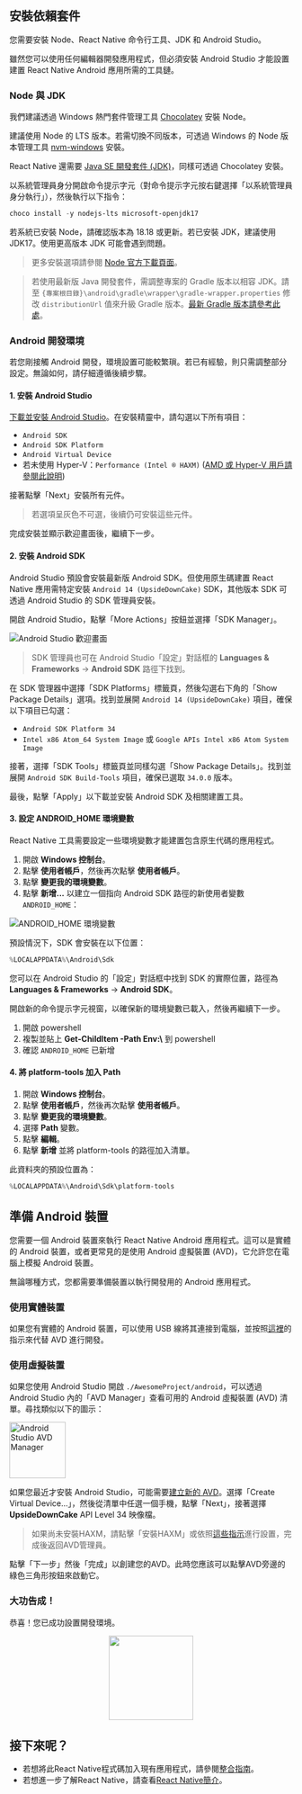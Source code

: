 <h2>安裝依賴套件</h2>

您需要安裝 Node、React Native 命令行工具、JDK 和 Android Studio。

雖然您可以使用任何編輯器開發應用程式，但必須安裝 Android Studio 才能設置建置 React Native Android 應用所需的工具鏈。

<h3 id="jdk">Node 與 JDK</h3>

我們建議透過 Windows 熱門套件管理工具 [Chocolatey](https://chocolatey.org/install) 安裝 Node。

建議使用 Node 的 LTS 版本。若需切換不同版本，可透過 Windows 的 Node 版本管理工具 [nvm-windows](https://github.com/coreybutler/nvm-windows) 安裝。

React Native 還需要 [Java SE 開發套件 (JDK)](https://openjdk.java.net/projects/jdk/17/)，同樣可透過 Chocolatey 安裝。

以系統管理員身分開啟命令提示字元（對命令提示字元按右鍵選擇「以系統管理員身分執行」），然後執行以下指令：

```powershell
choco install -y nodejs-lts microsoft-openjdk17
```

若系統已安裝 Node，請確認版本為 18.18 或更新。若已安裝 JDK，建議使用 JDK17。使用更高版本 JDK 可能會遇到問題。

> 更多安裝選項請參閱 [Node 官方下載頁面](https://nodejs.org/en/download/)。

> 若使用最新版 Java 開發套件，需調整專案的 Gradle 版本以相容 JDK。請至 `{專案根目錄}\android\gradle\wrapper\gradle-wrapper.properties` 修改 `distributionUrl` 值來升級 Gradle 版本。[最新 Gradle 版本請參考此處](https://gradle.org/releases/)。

<h3>Android 開發環境</h3>

若您剛接觸 Android 開發，環境設置可能較繁瑣。若已有經驗，則只需調整部分設定。無論如何，請仔細遵循後續步驟。

<h4 id="android-studio">1. 安裝 Android Studio</h4>

[下載並安裝 Android Studio](https://developer.android.com/studio/index.html)。在安裝精靈中，請勾選以下所有項目：

- `Android SDK`
- `Android SDK Platform`
- `Android Virtual Device`
- 若未使用 Hyper-V：`Performance (Intel ® HAXM)` ([AMD 或 Hyper-V 用戶請參閱此說明](https://android-developers.googleblog.com/2018/07/android-emulator-amd-processor-hyper-v.html))

接著點擊「Next」安裝所有元件。

> 若選項呈灰色不可選，後續仍可安裝這些元件。

完成安裝並顯示歡迎畫面後，繼續下一步。

<h4 id="android-sdk">2. 安裝 Android SDK</h4>

Android Studio 預設會安裝最新版 Android SDK。但使用原生碼建置 React Native 應用需特定安裝 `Android 14 (UpsideDownCake)` SDK，其他版本 SDK 可透過 Android Studio 的 SDK 管理員安裝。

開啟 Android Studio，點擊「More Actions」按鈕並選擇「SDK Manager」。

![Android Studio 歡迎畫面](/docs/assets/GettingStartedAndroidStudioWelcomeWindows.png)

> SDK 管理員也可在 Android Studio「設定」對話框的 **Languages & Frameworks** → **Android SDK** 路徑下找到。

在 SDK 管理器中選擇「SDK Platforms」標籤頁，然後勾選右下角的「Show Package Details」選項。找到並展開 `Android 14 (UpsideDownCake)` 項目，確保以下項目已勾選：

- `Android SDK Platform 34`
- `Intel x86 Atom_64 System Image` 或 `Google APIs Intel x86 Atom System Image`

接著，選擇「SDK Tools」標籤頁並同樣勾選「Show Package Details」。找到並展開 `Android SDK Build-Tools` 項目，確保已選取 `34.0.0` 版本。

最後，點擊「Apply」以下載並安裝 Android SDK 及相關建置工具。

<h4>3. 設定 ANDROID_HOME 環境變數</h4>

React Native 工具需要設定一些環境變數才能建置包含原生代碼的應用程式。

1. 開啟 **Windows 控制台**。
2. 點擊 **使用者帳戶**，然後再次點擊 **使用者帳戶**。
3. 點擊 **變更我的環境變數**。
4. 點擊 **新增...** 以建立一個指向 Android SDK 路徑的新使用者變數 `ANDROID_HOME`：

![ANDROID_HOME 環境變數](/docs/assets/GettingStartedAndroidEnvironmentVariableANDROID_HOME.png)

預設情況下，SDK 會安裝在以下位置：

```powershell
%LOCALAPPDATA%\Android\Sdk
```

您可以在 Android Studio 的「設定」對話框中找到 SDK 的實際位置，路徑為 **Languages & Frameworks** → **Android SDK**。

開啟新的命令提示字元視窗，以確保新的環境變數已載入，然後再繼續下一步。

1. 開啟 powershell
2. 複製並貼上 **Get-ChildItem -Path Env:\\** 到 powershell
3. 確認 `ANDROID_HOME` 已新增

<h4>4. 將 platform-tools 加入 Path</h4>

1. 開啟 **Windows 控制台**。
2. 點擊 **使用者帳戶**，然後再次點擊 **使用者帳戶**。
3. 點擊 **變更我的環境變數**。
4. 選擇 **Path** 變數。
5. 點擊 **編輯**。
6. 點擊 **新增** 並將 platform-tools 的路徑加入清單。

此資料夾的預設位置為：

```powershell
%LOCALAPPDATA%\Android\Sdk\platform-tools
```

<h2>準備 Android 裝置</h2>

您需要一個 Android 裝置來執行 React Native Android 應用程式。這可以是實體的 Android 裝置，或者更常見的是使用 Android 虛擬裝置 (AVD)，它允許您在電腦上模擬 Android 裝置。

無論哪種方式，您都需要準備裝置以執行開發用的 Android 應用程式。

<h3>使用實體裝置</h3>

如果您有實體的 Android 裝置，可以使用 USB 線將其連接到電腦，並按照[這裡](running-on-device.md)的指示來代替 AVD 進行開發。

<h3>使用虛擬裝置</h3>

如果您使用 Android Studio 開啟 `./AwesomeProject/android`，可以透過 Android Studio 內的「AVD Manager」查看可用的 Android 虛擬裝置 (AVD) 清單。尋找類似以下的圖示：

<img src="/docs/assets/GettingStartedAndroidStudioAVD.svg" alt="Android Studio AVD Manager" width="100"/>

如果您最近才安裝 Android Studio，可能需要[建立新的 AVD](https://developer.android.com/studio/run/managing-avds.html)。選擇「Create Virtual Device...」，然後從清單中任選一個手機，點擊「Next」，接著選擇 **UpsideDownCake** API Level 34 映像檔。

> 如果尚未安裝HAXM，請點擊「安裝HAXM」或依照[這些指示](https://github.com/intel/haxm/wiki/Installation-Instructions-on-Windows)進行設置，完成後返回AVD管理員。

點擊「下一步」然後「完成」以創建您的AVD。此時您應該可以點擊AVD旁邊的綠色三角形按鈕來啟動它。

<h3>大功告成！</h3>

恭喜！您已成功設置開發環境。

<center><img src="/docs/assets/GettingStartedCongratulations.png" width="150"></img></center>

<h2>接下來呢？</h2>

- 若想將此React Native程式碼加入現有應用程式，請參閱[整合指南](integration-with-existing-apps.md)。
- 若想進一步了解React Native，請查看[React Native簡介](getting-started)。